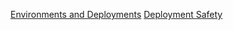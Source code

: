 ---
---


[Environments and Deployments](https://docs.gitlab.com/16.7/ee/ci/environments/index.html)
[Deployment Safety](https://docs.gitlab.com/16.7/ee/ci/environments/deployment_safety.html)